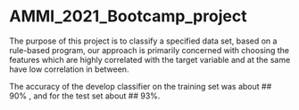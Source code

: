 # AMMI_2021_Bootcamp_project 

The purpose of this project is to classify a specified data set, based on a rule-based program, our approach is primarily concerned with choosing the features which are highly correlated with the target variable and at the same have low correlation in between.

The accuracy of the develop classifier on the training set was about ## 90% , and for the test set about ## 93%.
